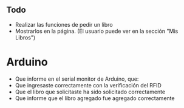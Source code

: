 ## Todo

- Realizar las funciones de pedir un libro
- Mostrarlos en la página. (El usuario puede ver en la sección "Mis Libros")


# Arduino

- Que informe en el serial monitor de Arduino, que:
- Que ingresaste correctamente con la verificación del RFID
- Que el libro que solicitaste ha sido solicitado correctamente
- Que informe que el libro agregado fue agregado correctamente 